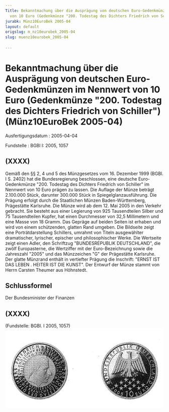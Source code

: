 ```yaml
---
Title: Bekanntmachung über die Ausprägung von deutschen Euro-Gedenkmünzen im Nennwert
  von 10 Euro (Gedenkmünze "200. Todestag des Dichters Friedrich von Schiller")
jurabk: Münz10EuroBek 2005-04
layout: default
origslug: m_nz10eurobek_2005-04
slug: muenz10eurobek_2005-04

---
```


# Bekanntmachung über die Ausprägung von deutschen Euro-Gedenkmünzen im Nennwert von 10 Euro (Gedenkmünze "200. Todestag des Dichters Friedrich von Schiller") (Münz10EuroBek 2005-04)

Ausfertigungsdatum
:   2005-04-04

Fundstelle
:   BGBl I: 2005, 1057



## (XXXX)

Gemäß den §§ 2, 4 und 5 des Münzgesetzes vom 16. Dezember 1999 (BGBl. I S. 2402) hat die Bundesregierung beschlossen, eine deutsche Euro-Gedenkmünze "200. Todestag des Dichters Friedrich von Schiller" im Nennwert von 10 Euro prägen zu lassen.
Die Auflage der Münze beträgt 2.100.000 Stück, darunter 300.000 Stück in Spiegelglanzausführung. Die Prägung erfolgt durch die Staatlichen Münzen Baden-Württemberg, Prägestätte Karlsruhe. Die Münze wird ab dem 12. Mai 2005 in den Verkehr gebracht. Sie besteht aus einer Legierung von 925 Tausendteilen Silber und 75 Tausendteilen Kupfer, hat einen Durchmesser von 32,5 Millimetern und eine Masse von 18 Gramm. Das Gepräge auf beiden Seiten ist erhaben und wird von einem schützenden, glatten Rand umgeben.
Die Bildseite zeigt eine Porträtdarstellung Schillers, umrahmt von Titeln ausgewählter dramatischer, lyrischer, epischer und philosophischer Werke.
Die Wertseite zeigt einen Adler, den Schriftzug "BUNDESREPUBLIK DEUTSCHLAND", die zwölf Europasterne, die Wertziffer mit der Euro-Bezeichnung sowie die Jahreszahl "2005" und das Münzzeichen "G" der Prägestätte Karlsruhe.
Der glatte Münzrand enthält in vertiefter Prägung die Inschrift:
"ERNST IST DAS LEBEN
. HEITER IST DIE KUNST".
Der Entwurf der Münze stammt von Herrn Carsten Theumer aus Höhnstedt.


## Schlussformel

Der Bundesminister der Finanzen


## (XXXX)

(Fundstelle: BGBl. I 2005, 1057)
![bgbl1_2005_j1057_0010.jpg](bgbl1_2005_j1057_0010.jpg)
